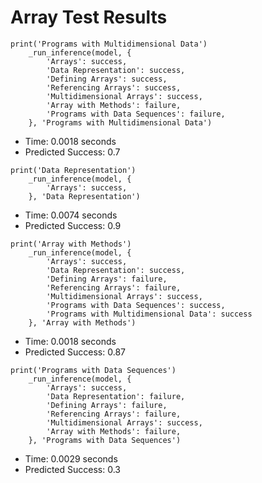 # Array Test Results
```
print('Programs with Multidimensional Data')
    _run_inference(model, {
        'Arrays': success,
        'Data Representation': success,
        'Defining Arrays': success,
        'Referencing Arrays': success,
        'Multidimensional Arrays': success,
        'Array with Methods': failure,
        'Programs with Data Sequences': failure,
    }, 'Programs with Multidimensional Data')
```
- Time: 0.0018 seconds
- Predicted Success: 0.7

```
print('Data Representation')
    _run_inference(model, {
        'Arrays': success,
    }, 'Data Representation')
```
- Time: 0.0074 seconds
- Predicted Success: 0.9

```
print('Array with Methods')
    _run_inference(model, {
        'Arrays': success,
        'Data Representation': success,
        'Defining Arrays': failure,
        'Referencing Arrays': failure,
        'Multidimensional Arrays': success,
        'Programs with Data Sequences': success,
        'Programs with Multidimensional Data': success
    }, 'Array with Methods')
```
- Time: 0.0018 seconds
- Predicted Success: 0.87

```
print('Programs with Data Sequences')
    _run_inference(model, {
        'Arrays': success,
        'Data Representation': failure,
        'Defining Arrays': failure,
        'Referencing Arrays': failure,
        'Multidimensional Arrays': success,
        'Array with Methods': failure,
    }, 'Programs with Data Sequences')
```
- Time: 0.0029 seconds
- Predicted Success: 0.3